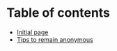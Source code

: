 # Table of contents

* [Initial page](README.md)
* [Tips to remain anonymous](tips-to-remain-anonymous.md)

